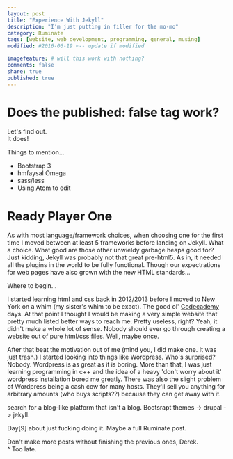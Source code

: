 ```yaml
---
layout: post
title: "Experience With Jekyll"
description: "I'm just putting in filler for the mo-mo"
category: Ruminate
tags: [website, web development, programming, general, musing]
modified: #2016-06-19 <-- update if modified

imagefeature: # will this work with nothing?
comments: false
share: true
published: true
---
```


# Does the published: false tag work?

Let's find out.  
It does!

Things to mention...
- Bootstrap 3
- hmfaysal Omega
- sass/less
- Using Atom to edit

# Ready Player One

As with most language/framework choices, when choosing one for the first time I moved between at least 5 frameworks before landing on Jekyll. What a choice. What good are those other unwieldy garbage heaps good for? Just kidding, Jekyll was probably not that great pre-html5. As in, it needed all the plugins in the world to be fully functional. Though our expectrations for web pages have also grown with the new HTML standards...

Where to begin...

I started learning html and css back in 2012/2013 before I moved to New York on a whim (my sister's whim to be exact). The good ol' [Codecademy](https://www.codecademy.com/) days. At that point I thought I would be making a very simple website that pretty much listed better ways to reach me. Pretty useless, right? Yeah, it didn't make a whole lot of sense. Nobody should ever go through creating a website out of pure html/css files. Well, maybe once.

After that beat the motivation out of me (mind you, I did make one. It was just trash.) I started looking into things like Wordpress. Who's surprised? Nobody. Wordpress is as great as it is boring. More than that, I was just learning programming in c++ and the idea of a heavy \'don't worry about it\' wordpress installation bored me greatly. There was also the slight problem of Wordpress being a cash cow for many hosts. They'll sell you anything for arbitrary amounts (who buys scripts??) because they can get away with it.

search for a blog-like platform that isn't a blog. Bootsrapt themes -> drupal -> jekyll.

Day[9] about just fucking doing it. Maybe a full Ruminate post.

Don't make more posts without finishing the previous ones, Derek.  
^ Too late.
